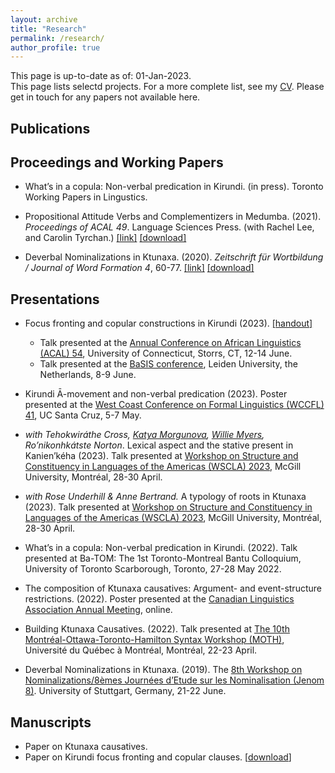 ```yaml
---
layout: archive
title: "Research"
permalink: /research/
author_profile: true
---
```


This page is up-to-date as of: 01-Jan-2023. <br>
This page lists selectd projects. For a more complete list, see my [CV](https://terrancegatchalian.github.io/cv/).
Please get in touch for any papers not available here.

## Publications

## Proceedings and Working Papers

* What’s in a copula: Non-verbal predication in Kirundi. (in press). Toronto Working Papers in Lingustics.

* Propositional Attitude Verbs and Complementizers in Medumba. (2021). *Proceedings of ACAL 49*. Language Sciences Press. (with Rachel Lee, and Carolin Tyrchan.) [[link]](https://langsci-press.org/catalog/book/306) [[download]](/_pages/papers/306-Sibanda-2022-10.pdf)

* Deverbal Nominalizations in Ktunaxa. (2020). *Zeitschrift für Wortbildung / Journal of Word Formation 4*, 60-77. [[link]](https://journals.linguistik.de/zwjw/issue/view/8) [[download]](/_pages/papers/zwjw-4-gat.pdf)


## Presentations

* Focus fronting and copular constructions in Kirundi (2023). [[handout]](/_pages/papers/gatchalian-acal54-kirundi.pdf)
  - Talk presented at the [Annual Conference on African Linguistics (ACAL) 54](https://uconnuecs.cventevents.com/event/aef2d257-6a6a-41b5-b83d-2c6efc60aac5/summary), University of Connecticut, Storrs, CT, 12-14 June.
  - Talk presented at the [BaSIS conference](https://bantusyntaxinformationstructure.com/basis-conference/), Leiden University, the Netherlands, 8-9 June. 

* Kirundi Ā-movement and non-verbal predication (2023). Poster presented at the [West Coast Conference on Formal Linguistics (WCCFL) 41](https://babel.ucsc.edu/wccfl41/), UC Santa Cruz, 5-7 May.

* _with Tehokwiráthe Cross, [Katya Morgunova](https://morgunova-katya.github.io/), [Willie Myers](https://williemyers.com/), Ro’nikonhkátste Norton_. Lexical aspect and the stative present in Kanien’kéha (2023). Talk presented at [Workshop on Structure and Constituency in Languages of the Americas (WSCLA) 2023](https://wscla2023.mull-lab.org/), McGill University, Montréal, 28-30 April.

* *with Rose Underhill & Anne Bertrand.* A typology of roots in Ktunaxa (2023). Talk presented at [Workshop on Structure and Constituency in Languages of the Americas (WSCLA) 2023](https://wscla2023.mull-lab.org/), McGill University, Montréal, 28-30 April.
  
* What’s in a copula: Non-verbal predication in Kirundi. (2022). Talk presented at Ba-TOM: The 1st Toronto-Montreal Bantu Colloquium, University of Toronto Scarborough, Toronto, 27-28 May 2022.

* The composition of Ktunaxa causatives: Argument- and event-structure restrictions. (2022). Poster presented at the [Canadian Linguistics Association Annual Meeting](https://cla-acl.ca/programmes/congres-de-2022-meeting.html), online. 

* Building Ktunaxa Causatives. (2022). Talk presented at [The 10th Montréal-Ottawa-Toronto-Hamilton Syntax Workshop (MOTH)](https://sites.google.com/view/moth2022/home), Université du Québec à Montréal, Montréal, 22-23 April.

* Deverbal Nominalizations in Ktunaxa. (2019). The [8th Workshop on Nominalizations/8èmes Journées d’Etude sur les Nominalisation (Jenom 8)](https://sites.google.com/view/jenom-nominalizations/home). University of Stuttgart, Germany, 21-22 June.

## Manuscripts

*  Paper on Ktunaxa causatives. 
*  Paper on Kirundi focus fronting and copular clauses. [[download](/_pages/papers/kir-ni.pdf)]


